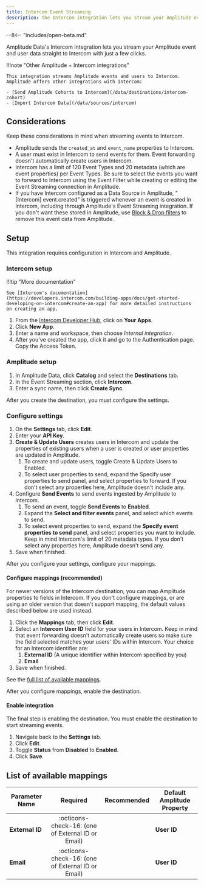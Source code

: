 ```yaml
---
title: Intercom Event Streaming
description: The Intercom integration lets you stream your Amplitude event and user data to Intercom with just a few clicks.
---
```


--8<-- "includes/open-beta.md"

Amplitude Data's Intercom integration lets you stream your Amplitude event and user data straight to Intercom with just a few clicks.

!!!note "Other Amplitude + Intercom integrations"

    This integration streams Amplitude events and users to Intercom. Amplitude offers other integrations with Intercom:

    - [Send Amplitude Cohorts to Intercom](/data/destinations/intercom-cohort)
    - [Import Intercom Data](/data/sources/intercom)

## Considerations

Keep these considerations in mind when streaming events to Intercom.

- Amplitude sends the `created_at` and `event_name` properties to Intercom.
- A user must exist in Intercom to send events for them. Event forwarding doesn't automatically create users in Intercom.
- Intercom has a limit of 120 Event Types and 20 metadata (which are event properties) per Event Types. Be sure to select the events you want to forward to Intercom using the Event Filter while creating or editing the Event Streaming connection in Amplitude.
- If you have Intercom configured as a Data Source in Amplitude, "[Intercom] event.created" is triggered whenever an event is created in Intercom, including through Amplitude's Event Streaming integration. If you don't want these stored in Amplitude, use [Block & Drop filters](https://help.amplitude.com/hc/en-us/articles/5078869299099-Filter-events-with-block-filters-and-drop-filters) to remove this event data from Amplitude.

## Setup

This integration requires configuration in Intercom and Amplitude.

### Intercom setup

!!!tip "More documentation"

    See [Intercom's documentation](https://developers.intercom.com/building-apps/docs/get-started-developing-on-intercom#create-an-app) for more detailed instructions on creating an app.

1. From the [Intercom Developer Hub](https://developers.intercom.com/), click on **Your Apps**.
2. Click **New App**.
3. Enter a name and workspace, then choose _Internal integration_.
4. After you've created the app, click it and go to the Authentication page. Copy the Access Token.

### Amplitude setup

1. In Amplitude Data, click **Catalog** and select the **Destinations** tab.
2. In the Event Streaming section, click **Intercom**.
3. Enter a sync name, then click **Create Sync**.

After you create the destination, you must configure the settings.

### Configure settings

1. On the **Settings** tab, click **Edit**.
2. Enter your **API Key**.
3. **Create & Update Users** creates users in Intercom and update the properties of existing users when a user is created or user properties are updated in Amplitude.
      1. To create and update users, toggle Create & Update Users to Enabled.
      2. To select user properties to send, expand the Specify user properties to send panel, and select properties to forward. If you don't select any properties here, Amplitude doesn't include any.
4. Configure **Send Events** to send events ingested by Amplitude to Intercom.
      1. To send an event, toggle **Send Events** to **Enabled**.
      2. Expand the **Select and filter events** panel, and select which events to send.
      3. To select event properties to send, expand the **Specify event properties to send** panel, and select properties you want to include. Keep in mind Intercom's limit of 20 metadata types. If you don't select any properties here, Amplitude doesn't send any.
5. Save when finished.

After you configure your settings, configure your mappings.

#### Configure mappings (recommended)

For newer versions of the Intercom destination, you can map Amplitude properties to fields in Intercom. If you don't configure mappings, or are using an older version that doesn't support mapping, the default values described below are used instead.

1. Click the **Mappings** tab, then click **Edit**.
2. Select an **Intercom User ID** field for your users in Intercom. Keep in mind that event forwarding doesn't automatically create users so make sure the field selected matches your users' IDs within Intercom. Your choice for an Intercom identifier are:
    1. **External ID** (A unique identifier within Intercom specified by you)
    2. **Email**
3. Save when finished.

See the [full list of available mappings](#list-of-available-mappings).

After you configure mappings, enable the destination.

#### Enable integration

The final step is enabling the destination. You must enable the destination to start streaming events.

1. Navigate back to the **Settings** tab.
2. Click **Edit**.
3. Toggle **Status** from **Disabled** to **Enabled**.
4. Click **Save**.

## List of available mappings

| Parameter Name  | Required                                            | Recommended |Default Amplitude Property |
|-----------------|:---------------------------------------------------:|-------------|----------------------------|
| **External ID** | :octicons-check-16: (one of External ID or Email)   |             | **User ID**                |
| **Email**       | :octicons-check-16: (one of External ID or Email)   |             | **User ID**                |
